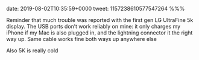 date: 2019-08-02T10:35:59+0000
tweet: 1157238610577547264
%%%

Reminder that much trouble was reported with the first gen LG UltraFine 5k display. The USB ports don’t work reliably on mine: it only charges my iPhone if my Mac is also plugged in, and the lightning connector it the right way up. Same cable works fine both ways up anywhere else

Also 5K is really cold
